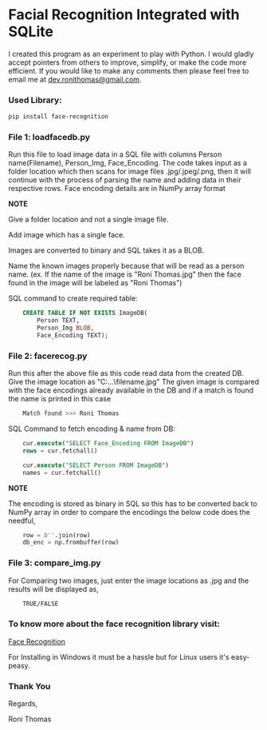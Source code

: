 # Facial Recognition Integrated with SQLite

I created this program as an experiment to play with Python. I would gladly accept pointers from others to improve, simplify, or make the code more efficient. If you would like to make any comments then please feel free to email me at dev.ronithomas@gmail.com.

### Used Library:
```bash
pip install face-recognition
```
### File 1: loadfacedb.py
Run this file to load image data in a SQL file with columns Person name(Filename), Person_Img, Face_Encoding.
The code takes input as a folder location which then scans for image files .jpg/.jpeg/.png, then it will continue with the process of parsing the name and adding data in their respective rows.
Face encoding details are in NumPy array format

**NOTE**

Give a folder location and not a single image file.

Add image which has a single face.

Images are converted to binary and SQL takes it as a BLOB.

Name the known images properly because that will be read as a person name.
(ex. If the name of the image is "Roni Thomas.jpg" then the face found in the image will be labeled as "Roni Thomas")

SQL command to create required table:
```sql
    CREATE TABLE IF NOT EXISTS ImageDB(
        Person TEXT,
        Person_Img BLOB,
        Face_Encoding TEXT);
```
### File 2: facerecog.py
Run this after the above file as this code read data from the created DB.
Give the image location as "C:\...\filename.jpg"
The given image is compared with the face encodings already available in the DB and if a match is found the name is printed in this case 
```bash
    Match found >>> Roni Thomas
```
SQL Command to fetch encoding & name from DB:
```sql    
    cur.execute("SELECT Face_Encoding FROM ImageDB")
    rows = cur.fetchall()

    cur.execute("SELECT Person FROM ImageDB")
    names = cur.fetchall()
```
**NOTE**

The encoding is stored as binary in SQL so this has to be converted back to NumPy array in order to compare the encodings the below code does the needful,
```python
    row = b''.join(row)
    db_enc = np.frombuffer(row)
```
### File 3: compare_img.py
For Comparing two images, just enter the image locations as .jpg and the results will be displayed as,
```bash    
    TRUE/FALSE
```
### To know more about the face recognition library visit:
[Face Recognition](https://pypi.org/project/face-recognition)

For Installing in Windows it must be a hassle but for Linux users it's easy-peasy.


### Thank You

Regards,

Roni Thomas
